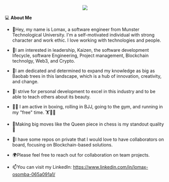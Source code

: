 <p align="center" width="100%">
    <img src="[https://i.stack.imgur.com/RJj4x.png](https://github.com/LomaxOS/lomaxos/assets/72916140/e27f497d-4082-433b-8e63-a4d38a87849a)"> 
</p>


  💻 **About Me**

- 👋Hey, my name is Lomax, a software engineer from Munster Technological University. I'm a self-motivated individual with strong character and work ethic. I love working with technologies and people. 
- 👀I am interested in leadership, Kaizen, the software development lifecycle, software Engineering, Project management, Blockchain technolgy, Web3, and Crypto.
- 🌱I am dedicated and determined to expand my knowledge as big as Baobab trees in this landscape, which is a hub of innovation, creativity, and change.
- 🎯I strive for personal development to excel in this industry and to be able to teach others about its beauty.
- 🥊🥋 I am active in boxing, rolling in BJJ, going to the gym, and running in my "free" time. 🏋️🏃‍♂️
- 🌟Making big moves like the Queen piece in chess is my standout quality 🌟 

- 🤝I have some repos on private that I would love to have collaborators on board, focusing on Blockchain-based solutions.
- 🌍Please feel free to reach out for collaboration on team projects. 

- 📫You can visit my LinkedIn: https://www.linkedin.com/in/lomax-osomba-065a091a1/
